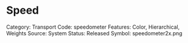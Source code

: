 # Speed

Category: Transport
Code: speedometer
Features: Color, Hierarchical, Weights
Source: System
Status: Released
Symbol: speedometer2x.png